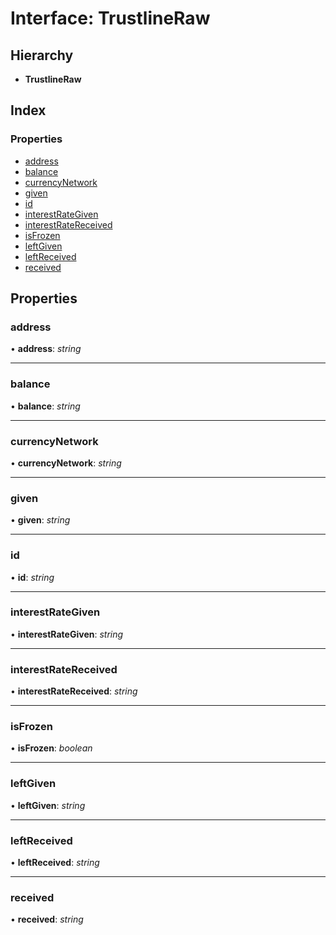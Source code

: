 # Interface: TrustlineRaw

## Hierarchy

- **TrustlineRaw**

## Index

### Properties

- [address](_typings_.trustlineraw.md#address)
- [balance](_typings_.trustlineraw.md#balance)
- [currencyNetwork](_typings_.trustlineraw.md#currencynetwork)
- [given](_typings_.trustlineraw.md#given)
- [id](_typings_.trustlineraw.md#id)
- [interestRateGiven](_typings_.trustlineraw.md#interestrategiven)
- [interestRateReceived](_typings_.trustlineraw.md#interestratereceived)
- [isFrozen](_typings_.trustlineraw.md#isfrozen)
- [leftGiven](_typings_.trustlineraw.md#leftgiven)
- [leftReceived](_typings_.trustlineraw.md#leftreceived)
- [received](_typings_.trustlineraw.md#received)

## Properties

### address

• **address**: _string_

---

### balance

• **balance**: _string_

---

### currencyNetwork

• **currencyNetwork**: _string_

---

### given

• **given**: _string_

---

### id

• **id**: _string_

---

### interestRateGiven

• **interestRateGiven**: _string_

---

### interestRateReceived

• **interestRateReceived**: _string_

---

### isFrozen

• **isFrozen**: _boolean_

---

### leftGiven

• **leftGiven**: _string_

---

### leftReceived

• **leftReceived**: _string_

---

### received

• **received**: _string_
